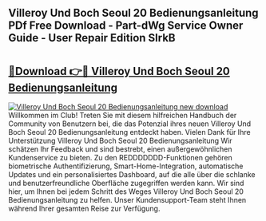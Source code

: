 ## Villeroy Und Boch Seoul 20 Bedienungsanleitung PDf Free Download - Part-dWg Service Owner Guide - User Repair Edition SlrkB

# <h2><a href="http://df5ksb.blite.top/?on=Villeroy+Und+Boch+Seoul+20+Bedienungsanleitung">🔗Download 👉🔴 Villeroy Und Boch Seoul 20 Bedienungsanleitung</a></h2>

[![Villeroy Und Boch Seoul 20 Bedienungsanleitung new download](https://i.imgur.com/lujVjoI.png)](http://df5ksb.blite.top/?on=Villeroy+Und+Boch+Seoul+20+Bedienungsanleitung)
Willkommen im Club! Treten Sie mit diesem hilfreichen Handbuch der Community von Benutzern bei, die das Potenzial ihres neuen Villeroy Und Boch Seoul 20 Bedienungsanleitung entdeckt haben. Vielen Dank für Ihre Unterstützung Villeroy Und Boch Seoul 20 Bedienungsanleitung Wir schätzen Ihr Feedback und sind bestrebt, einen außergewöhnlichen Kundenservice zu bieten. Zu den REDDDDDDD-Funktionen gehören biometrische Authentifizierung, Smart-Home-Integration, automatische Updates und ein personalisiertes Dashboard, auf die alle über die schlanke und benutzerfreundliche Oberfläche zugegriffen werden kann. Wir sind hier, um Ihnen bei jedem Schritt des Weges Villeroy Und Boch Seoul 20 Bedienungsanleitung zu helfen. Unser Kundensupport-Team steht Ihnen während Ihrer gesamten Reise zur Verfügung.
